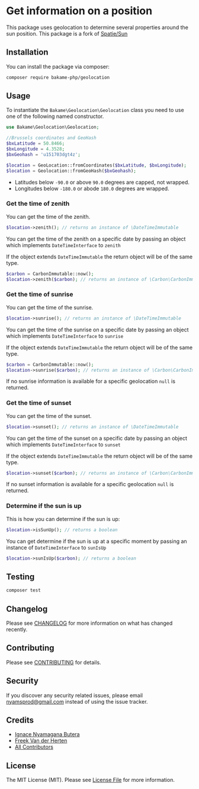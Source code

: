 # Get information on a position

This package uses geolocation to determine several properties around the sun position.
This package is a fork of [Spatie/Sun](https://github.com/spatie/sun)

## Installation

You can install the package via composer:

```bash
composer require bakame-php/geolocation
```

## Usage

To instantiate the `Bakame\Geolocation\Geolocation` class you need to use one of the following named constructor.

```php
use Bakame\Geolocation\Geolocation;

//Brussels coordinates and GeoHash
$bxLatitude = 50.8466;
$bxLongitude = 4.3528;
$bxGeohash = 'u151703dgt4z';

$location = GeoLocation::fromCoordinates($bxLatitude, $bxLongitude);
$location = Geolocation::fromGeoHash($bxGeohash);
```

- Latitudes below `-90.0` or above `90.0` degrees are capped, not wrapped.
- Longitudes below `-180.0` or abode `180.0` degrees are wrapped.

### Get the time of zenith

You can get the time of the zenith.

```php
$location->zenith(); // returns an instance of \DateTimeImmutable
```

You can get the time of the zenith on a specific date by passing an object which implements `DateTimeInterface` to `zenith`

If the object extends `DateTimeImmutable` the return object will be of the same type.

```php
$carbon = CarbonImmutable::now();
$location->zenith($carbon); // returns an instance of \Carbon\CarbonImmutable
```

### Get the time of sunrise

You can get the time of the sunrise.

```php
$location->sunrise(); // returns an instance of \DateTimeImmutable
```

You can get the time of the sunrise on a specific date by passing an object which implements `DateTimeInterface` to `sunrise`

If the object extends `DateTimeImmutable` the return object will be of the same type.

```php
$carbon = CarbonImmutable::now();
$location->sunrise($carbon); // returns an instance of \Carbon\CarbonImmutable
```

If no sunrise information is available for a specific geolocation `null` is returned.

### Get the time of sunset

You can get the time of the sunset.

```php
$location->sunset(); // returns an instance of \DateTimeImmutable
```

You can get the time of the sunset on a specific date by passing an object which implements `DateTimeInterface` to `sunset`

If the object extends `DateTimeImmutable` the return object will be of the same type.

```php
$location->sunset($carbon); // returns an instance of \Carbon\CarbonImmutable
```

If no sunset information is available for a specific geolocation `null` is returned.

### Determine if the sun is up

This is how you can determine if the sun is up:

```php
$location->isSunUp(); // returns a boolean
```

You can get determine if the sun is up at a specific moment by passing an instance of `DateTimeInterface` to `sunIsUp`

```php
$location->sunIsUp($carbon); // returns a boolean
```

## Testing

``` bash
composer test
```

## Changelog

Please see [CHANGELOG](CHANGELOG.md) for more information on what has changed recently.

## Contributing

Please see [CONTRIBUTING](.github/CONTRIBUTING.md) for details.

## Security

If you discover any security related issues, please email nyamsprod@gmail.com instead of using the issue tracker.

## Credits

- [Ignace Nyamagana Butera](https://github.com/nyamsprod)
- [Freek Van der Herten](https://github.com/freekmurze)
- [All Contributors](../../contributors)

## License

The MIT License (MIT). Please see [License File](LICENSE) for more information.
